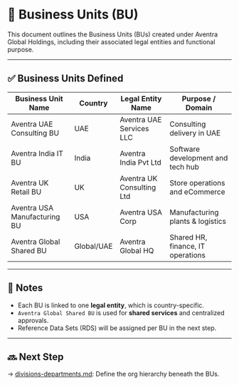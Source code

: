# 🏢 Business Units (BU)

This document outlines the Business Units (BUs) created under Aventra Global Holdings, including their associated legal entities and functional purpose.

---

## ✅ Business Units Defined

| Business Unit Name            | Country     | Legal Entity Name              | Purpose / Domain                   |
|------------------------------|-------------|--------------------------------|------------------------------------|
| Aventra UAE Consulting BU    | UAE         | Aventra UAE Services LLC       | Consulting delivery in UAE         |
| Aventra India IT BU          | India       | Aventra India Pvt Ltd          | Software development and tech hub  |
| Aventra UK Retail BU         | UK          | Aventra UK Consulting Ltd      | Store operations and eCommerce     |
| Aventra USA Manufacturing BU | USA         | Aventra USA Corp               | Manufacturing plants & logistics   |
| Aventra Global Shared BU     | Global/UAE  | Aventra Global HQ              | Shared HR, finance, IT operations  |

---

## 🔗 Notes

- Each BU is linked to one **legal entity**, which is country-specific.
- `Aventra Global Shared BU` is used for **shared services** and centralized approvals.
- Reference Data Sets (RDS) will be assigned per BU in the next step.

---

## 🔜 Next Step

→ [divisions-departments.md](divisions-departments.md): Define the org hierarchy beneath the BUs.
